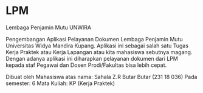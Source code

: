 # LPM
Lembaga Penjamin Mutu UNWIRA

Pengembangan Aplikasi Pelayanan Dokumen Lembaga Penjamin Mutu Universitas Widya Mandira Kupang.
Aplikasi ini sebagai salah satu Tugas Kerja Praktek atau Kerja Lapangan atau kita mahasiswa sebutnya magang.
Dengan adanya aplikasi ini diharapkan pelayanan dokumen dari LPM kepada staf Pegawai dan Dosen Prodi/Fakultas bisa lebih cepat.

Dibuat oleh Mahasiswa atas nama: Sahala Z.R Butar Butar (231 18 036)
Pada semester: 6
Mata Kuliah: KP (Kerja Praktek)
